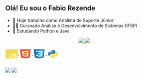## Olá! Eu sou o Fabio Rezende

- 🔭 Hoje trabalho como Análista de Suporte Júnior
- 👨‍💻 Cursnado Análise e Desenvolvimento de Sistemas (IFSP)
- 🌱 Estudando Python e Java

<div align="center">
  <a href="https://github.com/Rezende-Fabio">
  <img height="180em" src="https://github-readme-stats.vercel.app/api?username=Rezende-Fabio&show_icons=true&theme=dark&include_all_commits=true&count_private=true"/>
  <img height="180em" src="https://github-readme-stats.vercel.app/api/top-langs/?username=Rezende-Fabio&layout=compact&langs_count=7&theme=dark"/>
</div>
<div style="display: inline_block"><br>
  <img align="center" alt="Fabio-Js" height="30" width="40" src="https://raw.githubusercontent.com/devicons/devicon/master/icons/javascript/javascript-plain.svg">
  <img align="center" alt="Fabio-HTML" height="30" width="40" src="https://raw.githubusercontent.com/devicons/devicon/master/icons/html5/html5-original.svg">
  <img align="center" alt="Fabio-CSS" height="30" width="40" src="https://raw.githubusercontent.com/devicons/devicon/master/icons/css3/css3-original.svg">
  <img align="center" alt="Fabio-Python" height="30" width="40" src="https://raw.githubusercontent.com/devicons/devicon/master/icons/python/python-original.svg">
  <!-- <img align="center" alt="Fabio-Python" height="30" width="40" src="https://cdn.jsdelivr.net/gh/devicons/devicon@v2.15.1/devicon.min.css"> -->
</div>
  
  ##
 
<div> 
  <a href = "mailto:rezendefabio337@gmail.com"><img src="https://img.shields.io/badge/-Gmail-%23333?style=for-the-badge&logo=gmail&logoColor=white" target="_blank"></a>
  <a href="https://www.linkedin.com/in/fabio-rezendee/" target="_blank"><img src="https://img.shields.io/badge/-LinkedIn-%230077B5?style=for-the-badge&logo=linkedin&logoColor=white" target="_blank"></a> 
 
  <!--[Snake animation](https://github.com/Rezende-Fabio/Rezende-Fabio/blob/output/github-contribution-grid-snake.svg) -->
 
</div>

